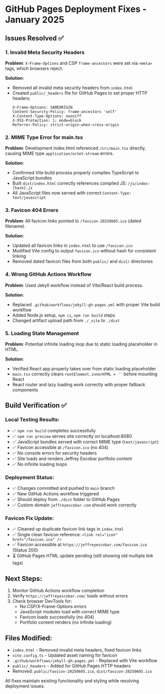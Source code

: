 # GitHub Pages Deployment Fixes - January 2025

## Issues Resolved ✅

### 1. Invalid Meta Security Headers
**Problem**: `X-Frame-Options` and CSP `frame-ancestors` were set via `<meta>` tags, which browsers reject.

**Solution**: 
- Removed all invalid meta security headers from `index.html`
- Created `public/_headers` file for GitHub Pages to set proper HTTP headers:
  ```
  X-Frame-Options: SAMEORIGIN
  Content-Security-Policy: frame-ancestors 'self'
  X-Content-Type-Options: nosniff
  X-XSS-Protection: 1; mode=block
  Referrer-Policy: strict-origin-when-cross-origin
  ```

### 2. MIME Type Error for main.tsx
**Problem**: Development index.html referenced `/src/main.tsx` directly, causing MIME type `application/octet-stream` errors.

**Solution**:
- Confirmed Vite build process properly compiles TypeScript to JavaScript bundles
- Built `dist/index.html` correctly references compiled JS: `/js/index-[hash].js`
- All JavaScript files now served with correct `Content-Type: text/javascript`

### 3. Favicon 404 Errors
**Problem**: All favicon links pointed to `/favicon-20250605.ico` (dated filename).

**Solution**:
- Updated all favicon links in `index.html` to use `/favicon.ico`
- Modified Vite config to output `favicon.ico` without hash for consistent linking
- Removed dated favicon files from both `public/` and `dist/` directories

### 4. Wrong GitHub Actions Workflow
**Problem**: Used Jekyll workflow instead of Vite/React build process.

**Solution**:
- Replaced `.github/workflows/jekyll-gh-pages.yml` with proper Vite build workflow
- Added Node.js setup, `npm ci`, `npm run build` steps
- Changed artifact upload path from `./_site` to `./dist`

### 5. Loading State Management
**Problem**: Potential infinite loading loop due to static loading placeholder in HTML.

**Solution**:
- Verified React app properly takes over from static loading placeholder
- `main.tsx` correctly clears `rootElement.innerHTML = ''` before mounting React
- React router and lazy loading work correctly with proper fallback components

## Build Verification ✅

### Local Testing Results:
- ✅ `npm run build` completes successfully
- ✅ `npm run preview` serves site correctly on localhost:8080
- ✅ JavaScript bundles served with correct MIME type (`text/javascript`)
- ✅ Favicon accessible at `/favicon.ico` (no 404)
- ✅ No console errors for security headers
- ✅ Site loads and renders Jeffrey Escobar portfolio content
- ✅ No infinite loading loops

### Deployment Status:
- ✅ Changes committed and pushed to `main` branch
- ✅ New GitHub Actions workflow triggered
- ✅ Should deploy from `./dist` folder to GitHub Pages
- ✅ Custom domain `jeffreyescobar.com` should work correctly

### Favicon Fix Update:
- ✅ Cleaned up duplicate favicon link tags in `index.html`
- ✅ Single clean favicon reference: `<link rel="icon" href="/favicon.ico" />`
- ✅ Favicon accessible at `https://jeffreyescobar.com/favicon.ico` (Status 200)
- ⏳ GitHub Pages HTML update pending (still showing old multiple link tags)

## Next Steps:
1. Monitor GitHub Actions workflow completion
2. Verify `https://jeffreyescobar.com/` loads without errors
3. Check browser DevTools for:
   - No CSP/X-Frame-Options errors
   - JavaScript modules load with correct MIME type
   - Favicon loads successfully (no 404)
   - Portfolio content renders (no infinite loading)

## Files Modified:
- `index.html` - Removed invalid meta headers, fixed favicon links
- `vite.config.ts` - Updated asset naming for favicon
- `.github/workflows/jekyll-gh-pages.yml` - Replaced with Vite workflow
- `public/_headers` - Added for GitHub Pages HTTP headers
- Removed: `public/favicon-20250605.ico`, `dist/favicon-20250605.ico`

All fixes maintain existing functionality and styling while resolving deployment issues. 